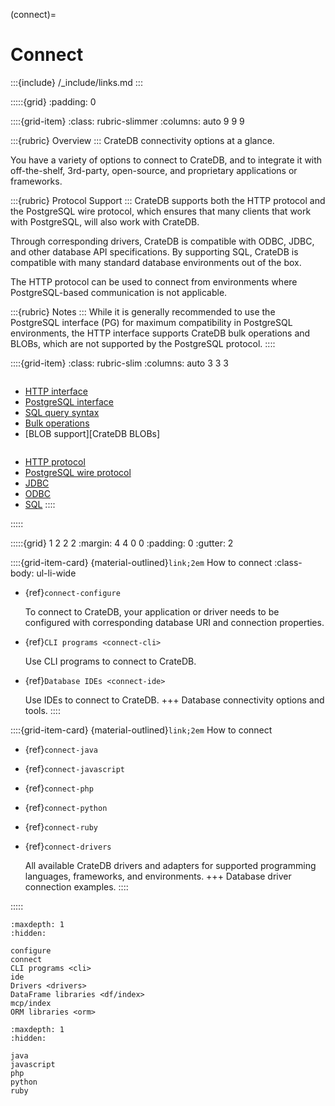 (connect)=
# Connect

:::{include} /_include/links.md
:::

:::::{grid}
:padding: 0

::::{grid-item}
:class: rubric-slimmer
:columns: auto 9 9 9


:::{rubric} Overview
:::
CrateDB connectivity options at a glance.

You have a variety of options to connect to CrateDB, and to integrate it with
off-the-shelf, 3rd-party, open-source, and proprietary applications or frameworks.

:::{rubric} Protocol Support
:::
CrateDB supports both the HTTP protocol and the PostgreSQL wire protocol,
which ensures that many clients that work with PostgreSQL, will also work with
CrateDB.

Through corresponding drivers, CrateDB is compatible with ODBC,
JDBC, and other database API specifications. By supporting SQL, CrateDB is
compatible with many standard database environments out of the box.

The HTTP protocol can be used to connect from environments where
PostgreSQL-based communication is not applicable.

:::{rubric} Notes
:::
While it is generally recommended to use the PostgreSQL interface (PG) for maximum
compatibility in PostgreSQL environments, the HTTP interface supports CrateDB
bulk operations and BLOBs, which are not supported by the PostgreSQL
protocol.
::::


::::{grid-item}
:class: rubric-slim
:columns: auto 3 3 3

```{rubric} Reference Manual
```
- [HTTP interface]
- [PostgreSQL interface]
- [SQL query syntax]
- [Bulk operations]
- [BLOB support][CrateDB BLOBs]

```{rubric} Protocols and API Standards
```
- [HTTP protocol]
- [PostgreSQL wire protocol]
- [JDBC]
- [ODBC]
- [SQL]
::::

:::::


:::::{grid} 1 2 2 2
:margin: 4 4 0 0
:padding: 0
:gutter: 2

::::{grid-item-card} {material-outlined}`link;2em` How to connect
:class-body: ul-li-wide
- {ref}`connect-configure`

  To connect to CrateDB, your application or driver needs to be configured
  with corresponding database URI and connection properties.

- {ref}`CLI programs <connect-cli>`

  Use CLI programs to connect to CrateDB.

- {ref}`Database IDEs <connect-ide>`

  Use IDEs to connect to CrateDB.
+++
Database connectivity options and tools.
::::

::::{grid-item-card} {material-outlined}`link;2em` How to connect
- {ref}`connect-java`
- {ref}`connect-javascript`
- {ref}`connect-php`
- {ref}`connect-python`
- {ref}`connect-ruby`
- {ref}`connect-drivers`

  All available CrateDB drivers and adapters for supported programming languages,
  frameworks, and environments.
+++
Database driver connection examples.
::::

:::::

```{toctree}
:maxdepth: 1
:hidden:

configure
connect
CLI programs <cli>
ide
Drivers <drivers>
DataFrame libraries <df/index>
mcp/index
ORM libraries <orm>
```

```{toctree}
:maxdepth: 1
:hidden:

java
javascript
php
python
ruby
```


[ADBC]: https://arrow.apache.org/docs/format/ADBC.html
[Authentication]: inv:crate-reference:*:label#admin_auth
[Bulk operations]: inv:crate-reference:*:label#http-bulk-ops
[CrateDB Examples]: https://github.com/crate/cratedb-examples
[CrateDB HTTP interface]: inv:crate-reference:*:label#interface-http
[CrateDB PostgreSQL interface]: inv:crate-reference:*:label#interface-postgresql
[HTTP interface]: inv:crate-reference:*:label#interface-http
[HTTP protocol]: https://en.wikipedia.org/wiki/HTTP
[JDBC]: https://en.wikipedia.org/wiki/Java_Database_Connectivity
[ODBC]: https://en.wikipedia.org/wiki/Open_Database_Connectivity
[PostgreSQL interface]: inv:crate-reference:*:label#interface-postgresql
[PostgreSQL wire protocol]: https://www.postgresql.org/docs/current/protocol.html
[schema]: inv:crate-reference:*:label#ddl-create-table-schemas
[schemas]: inv:crate-reference:*:label#ddl-create-table-schemas
[SQL]: https://en.wikipedia.org/wiki/Sql
[SQL query syntax]: inv:crate-reference:*:label#sql
[superuser]: inv:crate-reference:*:label#administration_user_management
